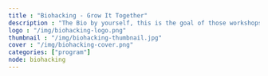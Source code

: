 ```yaml
---
title : "Biohacking - Grow It Together"
description : "The Bio by yourself, this is the goal of those workshops which will lead you to manipulate bacterias and molecules to better interact with the living world we are part of."
logo : "/img/biohacking-logo.png"
thumbnail : "/img/biohacking-thumbnail.jpg"
cover : "/img/biohacking-cover.png"
categories: ["program"]
node: biohacking
---
```

